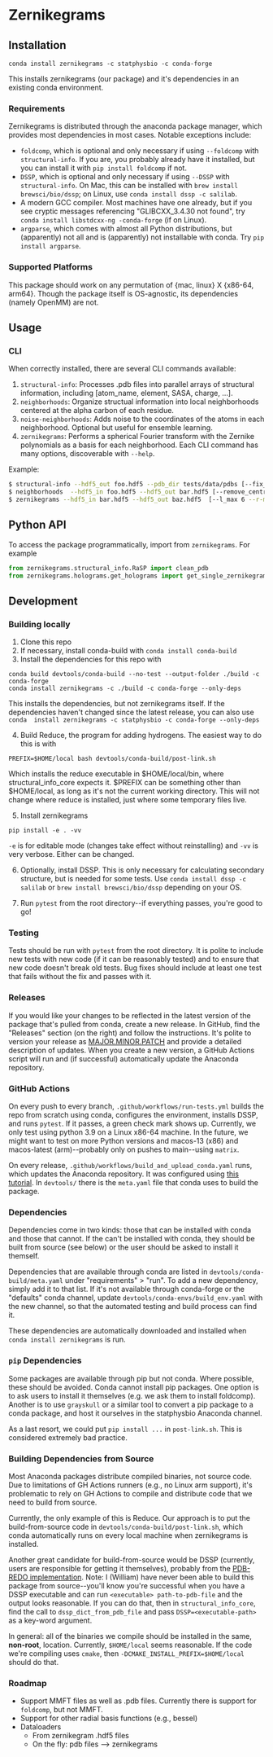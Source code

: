 # Zernikegrams

## Installation
```
conda install zernikegrams -c statphysbio -c conda-forge
```
This installs zernikegrams (our package) and it's dependencies in an existing conda environment. 

### Requirements
Zernikegrams is distributed through the anaconda package manager, which provides most dependencies in most cases. Notable exceptions include:
- `foldcomp`, which is optional and only necessary if using `--foldcomp` with `structural-info`. If you are, you probably already have it installed, but you can install it with `pip install foldcomp` if not.
- `DSSP`, which is optional and only necessary if using `--DSSP` with `structural-info`. On Mac, this can be installed with `brew install brewsci/bio/dssp`; on Linux, use `conda install dssp -c salilab`.
- A modern GCC compiler. Most machines have one already, but if you see cryptic messages referencing "GLIBCXX_3.4.30 not found", try `conda install libstdcxx-ng -conda-forge` (if on Linux). 
- `argparse`, which comes with almost all Python distributions, but (apparently) not all and is (apparently) not installable with conda. Try `pip install argparse`. 

### Supported Platforms
This package should work on any permutation of {mac, linux} X {x86-64, arm64}. Though the package itself is OS-agnostic, its dependencies (namely OpenMM) are not. 

## Usage
### CLI
When correctly installed, there are several CLI commands available:
1. `structural-info`: Processes .pdb files into parallel arrays of structural information, including [atom_name, element, SASA, charge, ...].
2. `neighborhoods`: Organize structual information into local neighborhoods centered at the alpha carbon of each residue.
3. `noise-neighborhoods`: Adds noise to the coordinates of the atoms in each neighborhood. Optional but useful for ensemble learning.
4. `zernikegrams`: Performs a spherical Fourier transform with the Zernike polynomials as a basis for each neighborhood. 
Each CLI command has many options, discoverable with `--help`.

Example:
```bash
$ structural-info --hdf5_out foo.hdf5 --pdb_dir tests/data/pdbs [--fix_pdbs --add_hydrogens --SASA --charge --DSSP ...]
$ neighborhoods  --hdf5_in foo.hdf5 --hdf5_out bar.hdf5 [--remove_central_residue --r_max 10 ...]
$ zernikegrams --hdf5_in bar.hdf5 --hdf5_out baz.hdf5  [--l_max 6 --r-max 10 ...]
```

## Python API
To access the package programmatically, import from `zernikegrams`. For example
```python
from zernikegrams.structural_info.RaSP import clean_pdb
from zernikegrams.holograms.get_holograms import get_single_zernikegram
```

## Development
### Building locally
1. Clone this repo
2. If necessary, install conda-build with `conda install conda-build`
3. Install the dependencies for this repo with 
```
conda build devtools/conda-build --no-test --output-folder ./build -c conda-forge
conda install zernikegrams -c ./build -c conda-forge --only-deps
```
This installs the dependencies, but not zernikegrams itself. If the dependencies haven't changed since
the latest release, you can also use `conda  install zernikegrams -c statphysbio -c conda-forge --only-deps`

4. Build Reduce, the program for adding hydrogens. The easiest way to do this is with
```
PREFIX=$HOME/local bash devtools/conda-build/post-link.sh
```
Which installs the reduce executable in $HOME/local/bin, where structural_info_core expects it. $PREFIX can be something
other than $HOME/local, as long as it's not the current working directory. This will not change where reduce is installed, just where some
temporary files live.

5. Install zernikegrams
```
pip install -e . -vv
```
`-e` is for editable mode (changes take effect without reinstalling) and `-vv` is very verbose. Either can be changed.

6. Optionally, install DSSP. This is only necessary for calculating secondary structure, but is needed for some tests. Use `conda install dssp -c salilab` or `brew install brewsci/bio/dssp` depending on your OS.
  
7. Run `pytest` from the root directory--if everything passes, you're good to go!

### Testing
Tests should be run with `pytest` from the root directory. It is polite to include new tests with new code (if it can be reasonably tested) and to ensure that new code doesn't break old tests. Bug fixes should include at least one test that fails without the fix and passes with it.

### Releases
If you would like your changes to be reflected in the latest version of the package that's pulled from conda, create a new release. In GitHub, find the "Releases" section (on the right) and follow the instructions. It's polite to version your release as [MAJOR.MINOR.PATCH](https://semver.org/) and provide a detailed description of updates. When you create a new version, a GitHub Actions script will run and (if successful) automatically update the Anaconda repository.

### GitHub Actions
On every push to every branch, `.github/workflows/run-tests.yml` builds the repo from scratch using conda, configures the environment, installs DSSP, and runs `pytest`. If it passes, a green check mark shows up. Currently, we only test using python 3.9 on a Linux x86-64 machine. In the future, we might want to test on more Python versions and macos-13 (x86) and macos-latest (arm)--probably only on pushes to main--using `matrix`. 

On every release, `.github/workflows/build_and_upload_conda.yaml` runs, which updates the Anaconda repository. It was configured using [this tutorial](https://github.com/marketplace/actions/build-and-upload-conda-packages). In `devtools/` there is the `meta.yaml` file that conda uses to build the package.

### Dependencies
Dependencies come in two kinds: those that can be installed with conda and those that cannot. If the can't be installed with conda, they should be built from source (see below) or the user should be asked to install it themself. 

Dependencies that are available through conda are listed in `devtools/conda-build/meta.yaml` under "requirements" > "run". To add a new dependency, simply add it to that list. If it's not available through conda-forge or the "defaults" conda channel, update `devtools/conda-envs/build_env.yaml` with the new channel, so that the automated testing and build process can find it. 

These dependencies are automatically downloaded and installed when `conda install zernikegrams` is run. 

### `pip` Dependencies
Some packages are available through pip but not conda. Where possible, these should be avoided. Conda cannot install pip packages. One option is to ask users to install it themselves (e.g. we ask them to install foldcomp). Another is to use `grayskull` or a similar tool to convert a pip package to a conda package, and host it ourselves in the statphysbio Anaconda channel.

As a last resort, we could put `pip install ...` in `post-link.sh`. This is considered extremely bad practice. 

### Building Dependencies from Source
Most Anaconda packages distribute compiled binaries, not source code. Due to limitations of GH Actions runners (e.g., no Linux arm support), it's problematic to rely on GH Actions to compile and distribute code that we need to build from source.

Currently, the only example of this is Reduce. Our approach is to put the build-from-source code in `devtools/conda-build/post-link.sh`, which conda automatically runs on every local machine when zernikegrams is installed. 

Another great candidate for build-from-source would be DSSP (currently, users are responsible for getting it themselves), probably from the [PDB-REDO implementation](https://github.com/PDB-REDO/dssp). Note: I (William) have never been able to build this package from source--you'll know you're successful when you have a DSSP executable and can run `<executable> path-to-pdb-file` and the output looks reasonable. If you can do that, then in `structural_info_core`, find the call to `dssp_dict_from_pdb_file` and pass `DSSP=<executable-path>` as a key-word argument. 

In general: all of the binaries we compile should be installed in the same, **non-root**, location. Currently, `$HOME/local` seems reasonable. If the code we're compiling uses `cmake`, then `-DCMAKE_INSTALL_PREFIX=$HOME/local` should do that. 

### Roadmap
- Support MMFT files as well as .pdb files. Currently there is support for `foldcomp`, but not MMFT.
- Support for other radial basis functions (e.g., bessel)
- Dataloaders
  - From zernikegram .hdf5 files
  - On the fly: pdb files --> zernikegrams
